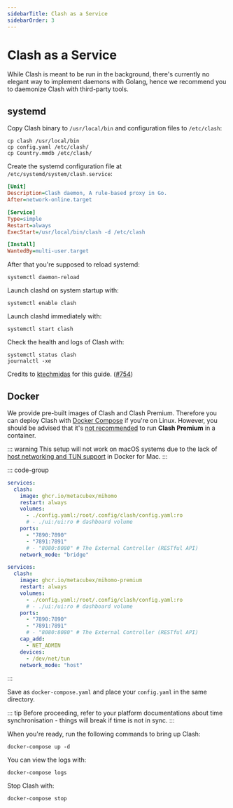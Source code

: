 ```yaml
---
sidebarTitle: Clash as a Service
sidebarOrder: 3
---
```


# Clash as a Service

While Clash is meant to be run in the background, there's currently no elegant way to implement daemons with Golang, hence we recommend you to daemonize Clash with third-party tools.

## systemd

Copy Clash binary to `/usr/local/bin` and configuration files to `/etc/clash`:

```shell
cp clash /usr/local/bin
cp config.yaml /etc/clash/
cp Country.mmdb /etc/clash/
```

Create the systemd configuration file at `/etc/systemd/system/clash.service`:

```ini
[Unit]
Description=Clash daemon, A rule-based proxy in Go.
After=network-online.target

[Service]
Type=simple
Restart=always
ExecStart=/usr/local/bin/clash -d /etc/clash

[Install]
WantedBy=multi-user.target
```

After that you're supposed to reload systemd:

```shell
systemctl daemon-reload
```

Launch clashd on system startup with:

```shell
systemctl enable clash
```

Launch clashd immediately with:

```shell
systemctl start clash
```

Check the health and logs of Clash with:

```shell
systemctl status clash
journalctl -xe
```

Credits to [ktechmidas](https://github.com/ktechmidas) for this guide. ([#754](https://github.com/metacubex/mihomo/issues/754))

## Docker

We provide pre-built images of Clash and Clash Premium. Therefore you can deploy Clash with [Docker Compose](https://docs.docker.com/compose/) if you're on Linux. However, you should be advised that it's [not recommended](https://github.com/metacubex/mihomo/issues/2249#issuecomment-1203494599) to run **Clash Premium** in a container.

::: warning
This setup will not work on macOS systems due to the lack of [host networking and TUN support](https://github.com/metacubex/mihomo/issues/770#issuecomment-650951876) in Docker for Mac.
:::


::: code-group

```yaml [Clash]
services:
  clash:
    image: ghcr.io/metacubex/mihomo
    restart: always
    volumes:
      - ./config.yaml:/root/.config/clash/config.yaml:ro
      # - ./ui:/ui:ro # dashboard volume
    ports:
      - "7890:7890"
      - "7891:7891"
      # - "8080:8080" # The External Controller (RESTful API)
    network_mode: "bridge"
```

```yaml [Clash Premium]
services:
  clash:
    image: ghcr.io/metacubex/mihomo-premium
    restart: always
    volumes:
      - ./config.yaml:/root/.config/clash/config.yaml:ro
      # - ./ui:/ui:ro # dashboard volume
    ports:
      - "7890:7890"
      - "7891:7891"
      # - "8080:8080" # The External Controller (RESTful API)
    cap_add:
      - NET_ADMIN
    devices:
      - /dev/net/tun
    network_mode: "host"
```

:::

Save as `docker-compose.yaml` and place your `config.yaml` in the same directory.

::: tip
Before proceeding, refer to your platform documentations about time synchronisation - things will break if time is not in sync.
:::

When you're ready, run the following commands to bring up Clash:

```shell
docker-compose up -d
```

You can view the logs with:

```shell
docker-compose logs
```

Stop Clash with:

```shell
docker-compose stop
```
